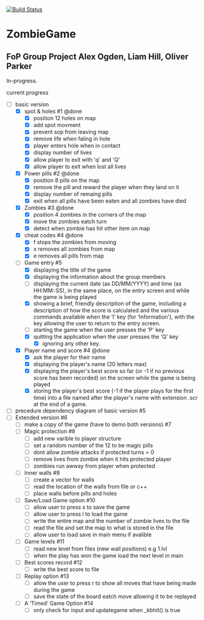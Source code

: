 [![Build Status](https://magnum.travis-ci.com/hillliam/zombiegame.svg?token=Y1339iZFApz4EjDASsTe&branch=master)](https://magnum.travis-ci.com/hillliam/zombiegame)


# ZombieGame
FoP Group Project
Alex Ogden, Liam Hill, Oliver Parker
------------------------------------
In-progress.

current progress

- [ ] basic version
  - [x] spot & holes #1 @done
    - [x] position 12 holes on map
    - [x] add spot movment
    - [x] prevent sop from leaving map
    - [x] remove life when faling in hole
    - [x] player enters hole when in contact
    - [x] display number of lives
    - [x] allow player to exit with 'q' and 'Q'
    - [x] allow player to exit when lost all lives
  - [x] Power pills #2 @done
    - [x] position 8 pills on the map
    - [x] remove the pill and reward the player when they land on it
    - [x] display number of remaing pills
    - [x] exit when all pills have been eaten and all zombies have died
  - [x] Zombies #3 @done
    - [x] position 4 zombies in the corners of the map
    - [x] move the zombies eatch turn
    - [x] detect when zombie has hit other item on map
  - [x] cheat codes  #4 @done
    - [x] f stops the zombies from moving
    - [x] x removes all zombies from map
    - [x] e removes all pills from map
  - [ ] Game entry  #5
    - [x] displaying the title of the game
    - [x] displaying the information about the group members
    - [ ] displaying the current date (as DD/MM/YYYY) and time (as HH:MM::SS), in the same place, on the entry screen and while the game is being played
    - [x] showing a brief, friendly description of the game, including a description of how the score is calculated and the various commands available when the ’I’ key (for ‘Information'), with the <Enter> key allowing the user to return to the entry screen.
    - [ ] starting the game when the user presses the 'P' key
    - [x] quitting the application when the user presses the 'Q' key
	  - [x] ignoring any other key.
  - [x] Player name and score  #4 @done
    - [x] ask the player for their name
    - [x] displaying the player's name (20 letters max)
    - [x] displaying the player's best score so far (or -1 if no previous score has been recorded) on the screen while the game is being played
    - [x] storing the player's best score (-1 if the player plays for the first time) into a file named after the player's name with extension .scr at the end of a game.
- [ ] precedure dependency diagram of basic version  #5
- [ ] Extended version   #6
  - [ ] make a copy of the game (have to demo both versions)   #7
  - [ ] Magic protection   #8
    - [ ] add new varible to player structure
    - [ ] set a random number of the 12 to be magic pills
    - [ ] dont allow zombie attacks if protected turns > 0
    - [ ] remove lives from zombie when it hits protected player
    - [ ] zombies run awway from player when protected
  - [ ] Inner walls   #9
    - [ ] create a vector<item> for walls
    - [ ] read the location of the walls from file or c++
    - [ ] place walls before pills and holes
  - [ ] Save/Load Game option   #10
    - [ ] allow user to press s to save the game
    - [ ] allow user to press l to load the game
    - [ ] write the entire map and the number of zombie lives to the file
    - [ ] read the file and set the map to what is stored in the file
    - [ ] allow user to load save in main menu if avalible
  - [ ] Game levels   #11
    - [ ] read new level from files (new wall positions) e.g 1.lvl
    - [ ] when the play has won the game load the next level in main
  - [ ] Best scores record   #12
    - [ ] write the best score to file
  - [ ] Replay option   #13
    - [ ] allow the user to press r to show all moves that have being made during the game
    - [ ] save the state of the board eatch move allowing it to be replayed
  - [ ] A ‘Timed’ Game Option #14
    - [ ] only check for input and updategame when _kbhit() is true
